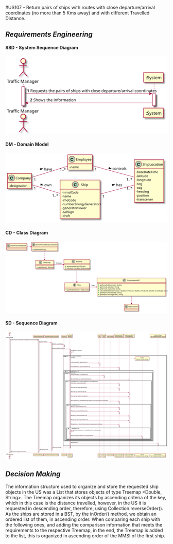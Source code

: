 #US107 - Return pairs of ships with routes with close departure/arrival coordinates (no more than 5 Kms away) and with different Travelled Distance.
## *Requirements Engineering*
#### SSD - System Sequence Diagram
![SSD_US107](US107_SSD.svg)
#### DM - Domain Model
![DM_US107](US107_DM.svg)
#### CD - Class Diagram
![CD_US107](US107_CD.svg)
#### SD - Sequence Diagram
![SD_US107](US107_SD.svg)

## *Decision Making*
The information structure used to organize and store the requested ship objects in the US was a List that stores objects of type Treemap <Double, String>.
The Treemap organizes its objects by ascending criteria of the key, which in this case is the distance travelled, however, in the US it is requested in descending order, therefore, using Collection.reverseOrder().
As the ships are stored in a BST, by the inOrder() method, we obtain an ordered list of them, in ascending order. When comparing each ship with the following ones, and adding the comparison information that meets the requirements to the respective Treemap, in the end, the Treemap is added to the list, this is organized in ascending order of the MMSI of the first ship.
